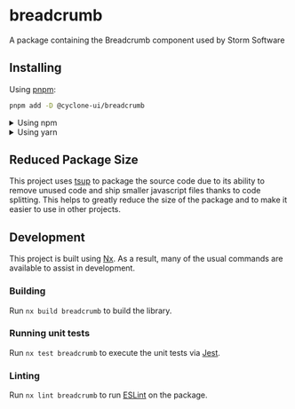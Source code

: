 <!-- START header -->
<!-- END header -->

# breadcrumb

A package containing the Breadcrumb component used by Storm Software

<!-- START doctoc -->
<!-- END doctoc -->

## Installing

Using [pnpm](http://pnpm.io):

```bash
pnpm add -D @cyclone-ui/breadcrumb
```

<details>
  <summary>Using npm</summary>

```bash
npm install -D @cyclone-ui/breadcrumb
```

</details>

<details>
  <summary>Using yarn</summary>

```bash
yarn add -D @cyclone-ui/breadcrumb
```

</details>

## Reduced Package Size

This project uses [tsup](https://tsup.egoist.dev/) to package the source code due to its ability to remove unused code and ship smaller javascript files thanks to code splitting. This helps to greatly reduce the size of the package and to make it easier to use in other projects.

## Development

This project is built using [Nx](https://nx.dev). As a result, many of the usual commands are available to assist in development.

### Building

Run `nx build breadcrumb` to build the library.

### Running unit tests

Run `nx test breadcrumb` to execute the unit tests via [Jest](https://jestjs.io).

### Linting

Run `nx lint breadcrumb` to run [ESLint](https://eslint.org/) on the package.

<!-- START footer -->
<!-- END footer -->
